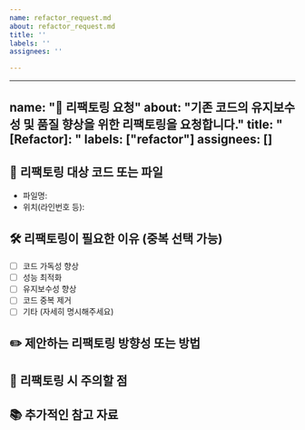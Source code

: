 ```yaml
---
name: refactor_request.md
about: refactor_request.md
title: ''
labels: ''
assignees: ''

---
```


---
name: "🔨 리팩토링 요청"
about: "기존 코드의 유지보수성 및 품질 향상을 위한 리팩토링을 요청합니다."
title: "[Refactor]: "
labels: ["refactor"]
assignees: []
---

## 📌 리팩토링 대상 코드 또는 파일

<!-- 리팩토링할 코드나 파일의 위치를 명확히 작성해주세요. -->

- 파일명:
- 위치(라인번호 등):

## 🛠️ 리팩토링이 필요한 이유 (중복 선택 가능)

- [ ] 코드 가독성 향상
- [ ] 성능 최적화
- [ ] 유지보수성 향상
- [ ] 코드 중복 제거
- [ ] 기타 (자세히 명시해주세요)

<!-- 선택한 이유에 대한 설명을 적어주세요. -->

## ✏️ 제안하는 리팩토링 방향성 또는 방법

<!-- 리팩토링 방향성이나 방법에 대한 의견을 작성해주세요. -->

## 🚨 리팩토링 시 주의할 점

<!-- 리팩토링 과정에서 주의가 필요한 부분이나 예상되는 문제를 미리 적어주세요. -->

## 📚 추가적인 참고 자료

<!-- 리팩토링에 도움이 될 참고 자료나 링크가 있다면 첨부해주세요. -->
